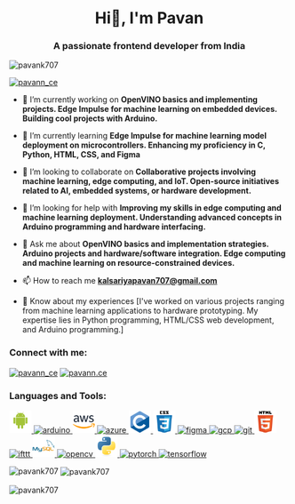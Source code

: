 
<h1 align="center">Hi👋, I'm Pavan </h1>
<h3 align="center">A passionate frontend developer from India</h3>

<p align="left"> <img src="https://komarev.com/ghpvc/?username=pavank707&label=Profile%20views&color=0e75b6&style=flat" alt="pavank707" /> </p>

<p align="left"> <a href="https://twitter.com/pavann_ce" target="blank"><img src="https://img.shields.io/twitter/follow/pavann_ce?logo=twitter&style=for-the-badge" alt="pavann_ce" /></a> </p>

- 🔭 I’m currently working on **OpenVINO basics and implementing projects. Edge Impulse for machine learning on embedded devices. Building cool projects with Arduino.**

- 🌱 I’m currently learning **Edge Impulse for machine learning model deployment on microcontrollers. Enhancing my proficiency in C, Python, HTML, CSS, and Figma**

- 👯 I’m looking to collaborate on **Collaborative projects involving machine learning, edge computing, and IoT. Open-source initiatives related to AI, embedded systems, or hardware development.**

- 🤝 I’m looking for help with **Improving my skills in edge computing and machine learning deployment. Understanding advanced concepts in Arduino programming and hardware interfacing.**

- 💬 Ask me about **OpenVINO basics and implementation strategies. Arduino projects and hardware/software integration. Edge computing and machine learning on resource-constrained devices.**

- 📫 How to reach me **kalsariyapavan707@gmail.com**

- 📄 Know about my experiences [I've worked on various projects ranging from machine learning applications to hardware prototyping. My expertise lies in Python programming, HTML/CSS web development, and Arduino programming.]

<h3 align="left">Connect with me:</h3>
<p align="left">
<a href="https://twitter.com/pavann_ce" target="blank"><img align="center" src="https://raw.githubusercontent.com/rahuldkjain/github-profile-readme-generator/master/src/images/icons/Social/twitter.svg" alt="pavann_ce" height="30" width="40" /></a>
<a href="https://instagram.com/pavann.ce" target="blank"><img align="center" src="https://raw.githubusercontent.com/rahuldkjain/github-profile-readme-generator/master/src/images/icons/Social/instagram.svg" alt="pavann.ce" height="30" width="40" /></a>
</p>

<h3 align="left">Languages and Tools:</h3>
<p align="left"> <a href="https://developer.android.com" target="_blank" rel="noreferrer"> <img src="https://raw.githubusercontent.com/devicons/devicon/master/icons/android/android-original-wordmark.svg" alt="android" width="40" height="40"/> </a> <a href="https://www.arduino.cc/" target="_blank" rel="noreferrer"> <img src="https://cdn.worldvectorlogo.com/logos/arduino-1.svg" alt="arduino" width="40" height="40"/> </a> <a href="https://aws.amazon.com" target="_blank" rel="noreferrer"> <img src="https://raw.githubusercontent.com/devicons/devicon/master/icons/amazonwebservices/amazonwebservices-original-wordmark.svg" alt="aws" width="40" height="40"/> </a> <a href="https://azure.microsoft.com/en-in/" target="_blank" rel="noreferrer"> <img src="https://www.vectorlogo.zone/logos/microsoft_azure/microsoft_azure-icon.svg" alt="azure" width="40" height="40"/> </a> <a href="https://www.cprogramming.com/" target="_blank" rel="noreferrer"> <img src="https://raw.githubusercontent.com/devicons/devicon/master/icons/c/c-original.svg" alt="c" width="40" height="40"/> </a> <a href="https://www.w3schools.com/css/" target="_blank" rel="noreferrer"> <img src="https://raw.githubusercontent.com/devicons/devicon/master/icons/css3/css3-original-wordmark.svg" alt="css3" width="40" height="40"/> </a> <a href="https://www.figma.com/" target="_blank" rel="noreferrer"> <img src="https://www.vectorlogo.zone/logos/figma/figma-icon.svg" alt="figma" width="40" height="40"/> </a> <a href="https://cloud.google.com" target="_blank" rel="noreferrer"> <img src="https://www.vectorlogo.zone/logos/google_cloud/google_cloud-icon.svg" alt="gcp" width="40" height="40"/> </a> <a href="https://git-scm.com/" target="_blank" rel="noreferrer"> <img src="https://www.vectorlogo.zone/logos/git-scm/git-scm-icon.svg" alt="git" width="40" height="40"/> </a> <a href="https://www.w3.org/html/" target="_blank" rel="noreferrer"> <img src="https://raw.githubusercontent.com/devicons/devicon/master/icons/html5/html5-original-wordmark.svg" alt="html5" width="40" height="40"/> </a> <a href="https://ifttt.com/" target="_blank" rel="noreferrer"> <img src="https://www.vectorlogo.zone/logos/ifttt/ifttt-ar21.svg" alt="ifttt" width="40" height="40"/> </a> <a href="https://www.mysql.com/" target="_blank" rel="noreferrer"> <img src="https://raw.githubusercontent.com/devicons/devicon/master/icons/mysql/mysql-original-wordmark.svg" alt="mysql" width="40" height="40"/> </a> <a href="https://opencv.org/" target="_blank" rel="noreferrer"> <img src="https://www.vectorlogo.zone/logos/opencv/opencv-icon.svg" alt="opencv" width="40" height="40"/> </a> <a href="https://www.python.org" target="_blank" rel="noreferrer"> <img src="https://raw.githubusercontent.com/devicons/devicon/master/icons/python/python-original.svg" alt="python" width="40" height="40"/> </a> <a href="https://pytorch.org/" target="_blank" rel="noreferrer"> <img src="https://www.vectorlogo.zone/logos/pytorch/pytorch-icon.svg" alt="pytorch" width="40" height="40"/> </a> <a href="https://www.tensorflow.org" target="_blank" rel="noreferrer"> <img src="https://www.vectorlogo.zone/logos/tensorflow/tensorflow-icon.svg" alt="tensorflow" width="40" height="40"/> </a> </p>

<p><img align="left" src="https://github-readme-stats.vercel.app/api/top-langs?username=pavank707&show_icons=true&locale=en&layout=compact" alt="pavank707" /></p>

<p>&nbsp;<img align="center" src="https://github-readme-stats.vercel.app/api?username=pavank707&show_icons=true&locale=en" alt="pavank707" /></p>

<p><img align="center" src="https://github-readme-streak-stats.herokuapp.com/?user=pavank707&" alt="pavank707" /></p>


<!---
pavank707/pavank707 is a ✨ special ✨ repository because its `README.md` (this file) appears on your GitHub profile.
You can click the Preview link to take a look at your changes.
--->
